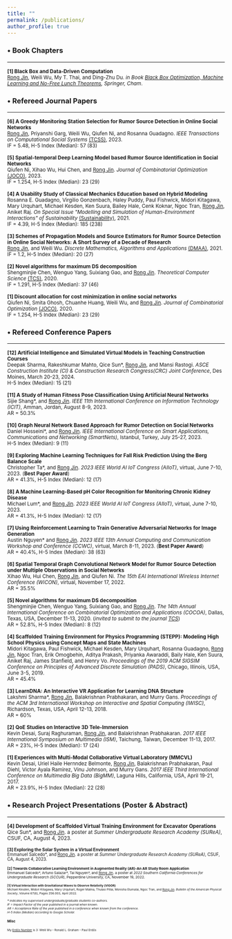```yaml
---
title: ""
permalink: /publications/
author_profile: true
---
```


### <span>&#8226;</span> Book Chapters
------
<small><b>[1] Black Box and Data-Driven Computation</b><br> 
<ins>Rong Jin</ins>, Weili Wu, My T. Thai, and Ding-Zhu Du.
<i>in Book [Black Box Optimization, Machine Learning and No-Free Lunch Theorems](https://www.springer.com/gp/book/9783030665142#aboutBook), Springer, Cham</i>.</small>

### <span>&#8226;</span> Refereed Journal Papers
------
<small><b>[6] A Greedy Monitoring Station Selection for Rumor Source Detection in Online Social Networks</b><br>
<ins>Rong Jin</ins>, Priyanshi Garg, Weili Wu, Qiufen Ni, and Rosanna Guadagno.
<i>IEEE Transactions on Computational Social Systems</i> [(TCSS)](https://ieeexplore.ieee.org/xpl/RecentIssue.jsp?punumber=6570650), 2023.</small><br>
<sup>IF = 5.48, H-5 Index (Median): 57 (83)</sup>

<small><b>[5] Spatial-temporal Deep Learning Model based Rumor Source Identification in Social Networks</b><br>
Qiufen Ni, Xihao Wu, Hui Chen, and <ins>Rong Jin</ins>.
<i>Journal of Combinatorial Optimization</i> [(JOCO)](https://www.springer.com/journal/10878#:~:text=The%20Journal%20of%20Combinatorial%20Optimization,and%20special%20issues%20of%20journals), 2023.</small><br>
<sup>IF = 1.254, H-5 Index (Median): 23 (29)</sup>

<small><b>[4] A Usability Study of Classical Mechanics Education based on Hybrid Modeling</b><br>
Rosanna E. Guadagno, Virgilio Gonzenbach, Haley Puddy, Paul Fishwick, Midori Kitagawa, Mary Urquhart, Michael Kesden, Ken Suura, Bailey Hale, Cenk Koknar, Ngoc Tran, <ins>Rong Jin</ins>, Aniket Raj.
<i>On Special Issue "Modelling and Simulation of Human-Environment Interactions" of Sustainability</i> [(Sustainability)](https://www.mdpi.com/journal/sustainability/special_issues/Human_Environment_Interactions), 2021.</small><br>
<sup>IF = 4.39, H-5 Index (Median): 185 (238)</sup>

<small><b>[3] Schemes of Propagation Models and Source Estimators for Rumor Source Detection in Online Social Networks: A Short Survey of a Decade of Research</b><br> 
<ins>Rong Jin</ins>, and Weili Wu.
<i>Discrete Mathematics, Algorithms and Applications</i> [(DMAA)](https://www.worldscientific.com/worldscinet/dmaa), 2021.</small><br>
<sup>IF = 1.2, H-5 Index (Median): 20 (27)</sup> 

<small><b>[2] Novel algorithms for maximum DS decomposition</b><br> 
Shengminjie Chen, Wenguo Yang, Suixiang Gao, and <ins>Rong Jin</ins>.
<i>Theoretical Computer Science</i> [(TCS)](https://www.journals.elsevier.com/theoretical-computer-science), 2020.</small><br>
<sup>IF = 1.291, H-5 Index (Median): 37 (46)</sup>

<small><b>[1] Discount allocation for cost minimization in online social networks</b><br> 
Qiufen Ni, Smita Ghosh, Chuanhe Huang, Weili Wu, and <ins>Rong Jin</ins>.
<i>Journal of Combinatorial Optimization</i> [(JOCO)](https://www.springer.com/journal/10878#:~:text=The%20Journal%20of%20Combinatorial%20Optimization,and%20special%20issues%20of%20journals), 2020.</small><br>
<sup>IF = 1.254, H-5 Index (Median): 23 (29)</sup>

### <span>&#8226;</span> Refereed Conference Papers
------
<small><b>[12] Artificial Intelligence and Simulated Virtual Models in Teaching Construction Courses</b><br> 
Deepak Sharma, Rakeshkumar Mahto, Qice Sun*, <ins>Rong Jin</ins>, and Mansi Rastogi.
<i>ASCE  Construction Institute (CI) \& Construction Research Congress(CRC) Joint Conference</i>, Des Moines, March 20-23, 2024.</small><br>
<sup>H-5 Index (Median): 15 (21)</sup>

<small><b>[11] A Study of Human Fitness Pose Classification Using Artificial Neural Networks</b><br> 
Sijie Shang*, and <ins>Rong Jin</ins>.
<i>IEEE 11th International Conference on Information Technology (ICIT)</i>, Amman, Jordan, August 8-9, 2023.</small><br>
<sup>AR = 50.3%</sup>

<small><b>[10] Graph Neural Network Based Approach for Rumor Detection on Social Networks</b><br> 
Daniel Hosseini*, and <ins>Rong Jin</ins>.
<i>IEEE International Conference on Smart Applications, Communications and Networking (SmartNets)</i>, Istanbul, Turkey, July 25-27, 2023.</small><br>
<sup>H-5 Index (Median): 9 (11)</sup>

<small><b>[9] Exploring Machine Learning Techniques for Fall Risk Prediction Using the Berg Balance Scale</b><br> 
Christopher Ta*, and <ins>Rong Jin</ins>.
<i>2023 IEEE World AI IoT Congress (AIIoT)</i>, virtual, June 7-10, 2023. (<b>Best Paper Award</b>)</small><br>
<sup>AR = 41.3%, H-5 Index (Median): 12 (17)</sup> 

<small><b>[8] A Machine Learning-Based pH Color Recognition for Monitoring Chronic Kidney Disease</b><br> 
Michael Lum*, and <ins>Rong Jin</ins>.
<i>2023 IEEE World AI IoT Congress (AIIoT)</i>, virtual, June 7-10, 2023.</small><br>
<sup>AR = 41.3%, H-5 Index (Median): 12 (17)</sup>

<small><b>[7] Using Reinforcement Learning to Train Generative Adversarial Networks for Image Generation</b><br> 
Austin Nguyen* and <ins>Rong Jin</ins>.
<i>2023 IEEE 13th Annual Computing and Communication Workshop and Conference (CCWC)</i>, virtual, March 8-11, 2023. (<b>Best Paper Award</b>)</small><br>
<sup>AR = 40.4%, H-5 Index (Median): 38 (63)</sup>

<small><b>[6] Spatial Temporal Graph Convolutional Network Model for Rumor Source Detection under Multiple Observations in Social Networks</b><br> 
Xihao Wu, Hui Chen, <ins>Rong Jin</ins>, and Qiufen Ni.
<i>The 15th EAI International Wireless Internet Conference (WiCON)</i>, virtual, November 17, 2022.</small><br>
<sup>AR = 35.5%</sup>

<small><b>[5] Novel algorithms for maximum DS decomposition</b><br> 
Shengminjie Chen, Wenguo Yang, Suixiang Gao, and <ins>Rong Jin</ins>.
<i>The 14th Annual International Conference on Combinatorial Optimization and Applications (COCOA)</i>, Dallas, Texas, USA, December 11-13, 2020. (<i>invited to submit to the journal [TCS](https://www.journals.elsevier.com/theoretical-computer-science)</i>)</small><br>
<sup>AR = 52.8%, H-5 Index (Median): 8 (12)</sup>

<small><b>[4] Scaffolded Training Environment for Physics Programming (STEPP): Modeling High School Physics using Concept Maps and State Machines</b><br>
Midori Kitagawa, Paul Fishwick, Michael Kesden, Mary Urquhart, Rosanna Guadagno, <ins>Rong Jin</ins>, Ngoc Tran, Erik Omogbehin, Aditya Prakash, Priyanka Awaraddi, Baily Hale, Ken Suura, Aniket Raj, James Stanfield, and Henry Vo.
<i>Proceedings of the 2019 ACM SIGSIM Conference on Principles of Advanced Discrete Simulation (PADS)</i>, Chicago, Illinois, USA, June 3-5, 2019.</small><br>
<sup>AR = 45.4%</sup>

<small><b>[3] LearnDNA: An Interactive VR Application for Learning DNA Structure</b><br>
Lakshmi Sharma*, <ins>Rong Jin</ins>, Balakrishnan Prabhakaran, and Murry Gans.
<i>Proceedings of the ACM 3rd International Workshop on Interactive and Spatial Computing (IWISC)</i>, Richardson, Texas, USA, April 12-13, 2018.</small><br>
<sup>AR = 60%</sup>

<small><b>[2] QoE Studies on Interactive 3D Tele-Immersion</b><br>
Kevin Desai, Suraj Raghuraman, <ins>Rong Jin</ins>, and Balakrishnan Prabhakaran.
<i>2017 IEEE International Symposium on Multimedia (ISM)</i>, Taichung, Taiwan, December 11-13, 2017.</small><br>
<sup>AR = 23%, H-5 Index (Median): 17 (24)</sup>

<small><b>[1] Experiences with Multi-Modal Collaborative Virtual Laboratory (MMCVL)</b><br>
Kevin Desai, Uriel Haile Hernndez Belmonte, <ins>Rong Jin</ins>, Balakrishnan Prabhakaran, Paul Diehl, Victor Ayala Ramirez, Vinu Johnson, and Murry Gans.
<i>2017 IEEE Third International Conference on Multimedia Big Data (BigMM)</i>, Laguna Hills, California, USA, April 19-21, 2017.</small><br>
<sup>AR = 23.9%, H-5 Index (Median): 22 (28)</sup>

### <span>&#8226;</span> Research Project Presentations (Poster & Abstract)
------
<small><b>[4] Development of Scaffolded Virtual Training Environment for Excavator Operations</b><br>
Qice Sun*, and <ins>Rong Jin</ins>.
a poster at <i>Summer Undergraduate Research Academy (SUReA)</i>, CSUF, CA, August 4, 2023.

<small><b>[3] Exploring the Solar System in a Virtual Environment</b><br>
Emmanuel Salcedo*, and <ins>Rong Jin</ins>.
a poster at <i>Summer Undergraduate Research Academy (SUReA)</i>, CSUF, CA, August 4, 2023.

<small><b>[2] Towards Collaborative Learning Environment in Augmented Reality (AR)-An AR Study Room Application</b><br>
Emmanuel Salcedo*, Artuno Salazar*, Tai Nguyen*, and <ins>Rong Jin</ins>.
a poster at <i>2022 Southern California Conferences for Undergraduate Research (SCCUR)</i>, Pepperdine University, CA, November 19, 2022.

<small><b>[1] Virtual Interaction with Gravitational Waves to Observe Relativity (VIGOR)</b><br>
Michael Kesden, Midori Kitagawa, Mary Urquhart, Roger Malina, Thulasi Pillai, Monisha Elumalai, Ngoc Tran, and <ins>Rong Jin</ins>.
<i>Bulletin of the American Physical Society</i>, Volume 67(6), Pages Z06.003, April 2022.</small>


<i><sub><b>*</b> indicates my supervised undergraduate/graduate students co-authors.</sub><br>
<sub>IF = Impact Factor of the year published in a journal when known.</sub><br>
<sub>AR = Acceptance Rate of the year published in a conference when known from the conference.</sub><br>
<sub>H-5 Index (Median) according to Google Scholar.</sub><br></i>

#### Misc
<small> My [Erdös Number](https://www.oakland.edu/enp/) is 3: Weili Wu - Ronald L. Graham - Paul Erdös </small>
